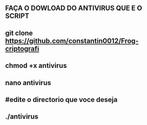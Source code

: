 FAÇA O DOWLOAD DO ANTIVIRUS QUE E O SCRIPT 
-----------------------------------------------
git clone https://github.com/constantin0012/Frog-criptografi
-------------------------------------------------------------
chmod +x antivirus
-------------------------------------
 nano antivirus
-------------------------------------
#edite o directorio que voce deseja
-------------------------------------
./antivirus
------------
